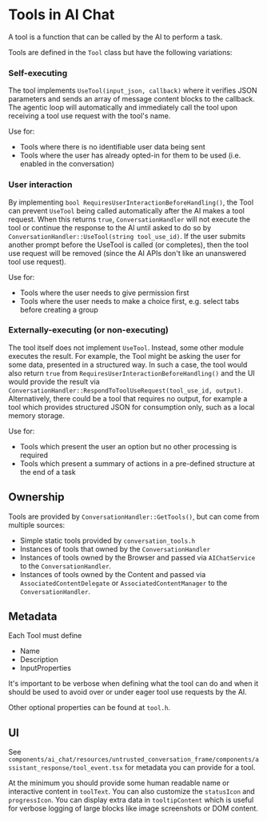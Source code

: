 # Tools in AI Chat

A tool is a function that can be called by the AI to perform a task.

Tools are defined in the `Tool` class but have the following variations:

### Self-executing

The tool implements `UseTool(input_json, callback)` where it verifies JSON
parameters and sends an array of message content blocks to the callback. The agentic loop will automatically and immediately call the tool upon receiving a tool use request with the tool's name.

Use for:
- Tools where there is no identifiable user data being sent
- Tools where the user has already opted-in for them to be used (i.e. enabled in the conversation)

### User interaction

By implementing `bool RequiresUserInteractionBeforeHandling()`, the Tool can prevent `UseTool` being called automatically after the AI makes a tool request. When this returns `true`, `ConversationHandler` will not execute the tool or continue the response to the AI until asked to do so by `ConversationHandler::UseTool(string tool_use_id)`. If the user submits another prompt before the UseTool is called (or completes), then the tool use request
will be removed (since the AI APIs don't like an unanswered tool use request).

Use for:
- Tools where the user needs to give permission first
- Tools where the user needs to make a choice first, e.g. select tabs before
creating a group

### Externally-executing (or non-executing)

The tool itself does not implement `UseTool`. Instead, some other module executes the result. For example, the Tool might be asking the user for some data, presented in a structured way. In such a case, the tool would also return `true` from `RequiresUserInteractionBeforeHandling()` and the UI would provide the result via `ConversationHandler::RespondToToolUseRequest(tool_use_id, output)`. Alternatively, there could be a tool that requires no output, for example a tool which provides structured JSON for consumption only, such as a local memory storage.

Use for:
- Tools which present the user an option but no other processing is required
- Tools which present a summary of actions in a pre-defined structure at the end of a task

## Ownership

Tools are provided by `ConversationHandler::GetTools()`, but can come from multiple sources:
- Simple static tools provided by `conversation_tools.h`
- Instances of tools that owned by the `ConversationHandler`
- Instances of tools owned by the Browser and passed via `AIChatService` to the `ConversationHandler`.
- Instances of tools owned by the Content and passed via `AssociatedContentDelegate` or `AssociatedContentManager` to the `ConversationHandler`.

## Metadata

Each Tool must define
- Name
- Description
- InputProperties

It's important to be verbose when defining what the tool can do and when it should be used to avoid over or under eager tool use requests by the AI.

Other optional properties can be found at `tool.h`.

## UI

See `components/ai_chat/resources/untrusted_conversation_frame/components/assistant_response/tool_event.tsx` for metadata you can provide for a tool.

At the minimum you should provide some human readable name or interactive content in `toolText`. You can also customize the `statusIcon` and `progressIcon`.
You can display extra data in `tooltipContent` which is useful for verbose logging of large blocks like image screenshots or DOM content.
